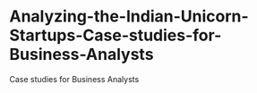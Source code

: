 # Analyzing-the-Indian-Unicorn-Startups-Case-studies-for-Business-Analysts
Case studies for Business Analysts
